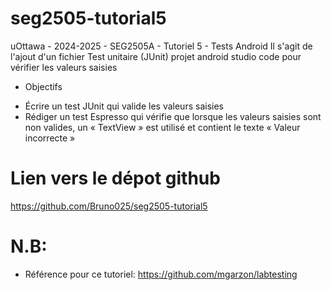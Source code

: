 # seg2505-tutorial5
uOttawa - 2024-2025 - SEG2505A - Tutoriel 5 - Tests Android
Il s'agit de l'ajout d'un fichier Test unitaire (JUnit) projet android studio code pour vérifier les valeurs saisies 

- Objectifs
* Écrire un test JUnit qui valide les valeurs saisies
* Rédiger un test Espresso qui vérifie que lorsque les valeurs 
saisies sont non valides, un « TextView » est utilisé et 
contient le texte « Valeur incorrecte »

# Lien vers le dépot github

https://github.com/Bruno025/seg2505-tutorial5

# N.B:
* Référence pour ce tutoriel: https://github.com/mgarzon/labtesting